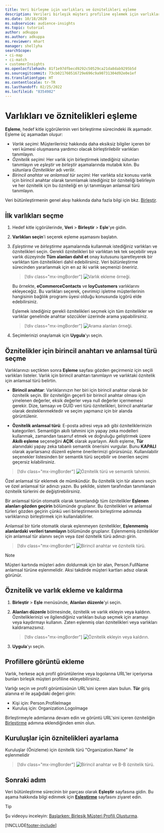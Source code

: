 ```yaml
---
title: Veri birleşme için varlıkları ve öznitelikleri eşleme
description: Verileri birleşik müşteri profiline eşlemek için varlıklar, öznitelikler, birincil anahtarlar ve anlamsal türleri seçin.
ms.date: 10/18/2020
ms.subservice: audience-insights
ms.topic: tutorial
author: adkuppa
ms.author: adkuppa
ms.reviewer: mhart
manager: shellyha
searchScope:
- ci-map
- ci-match
- customerInsights
ms.openlocfilehash: 81f1e97dfbecd9292c50529ca21da8dab9295b5d
ms.sourcegitcommit: 73cb021760516729e696c9a90731304d92e0e1ef
ms.translationtype: HT
ms.contentlocale: tr-TR
ms.lasthandoff: 02/25/2022
ms.locfileid: "8354982"
---
```

# <a name="map-entities-and-attributes"></a>Varlıkları ve öznitelikleri eşleme

**Eşleme**, hedef kitle içgörülerinin veri birleştirme sürecindeki ilk aşamadır. Eşleme üç aşamadan oluşur:

- *Varlık seçimi*: Müşterileriniz hakkında daha eksiksiz bilgiler içeren bir veri kümesi oluşmasına yardımcı olacak birleştirilebilir varlıkları tanımlayın.
- *Öznitelik seçimi*: Her varlık için birleştirmek istediğiniz sütunları tanımlayın ve *eşleştir* ve *birleştir* aşamalarında mutabık kılın. Bu sütunlara *Öznitelikler* adı verilir.
- *Birincil anahtar ve anlamsal tür seçimi*: Her varlıkta söz konusu varlık için birincil anahtar olarak tanımlamak istediğiniz bir özniteliği belirleyin ve her öznitelik için bu özniteliği en iyi tanımlayan anlamsal türü tanımlayın.

Veri bütünleştirmenin genel akışı hakkında daha fazla bilgi için bkz. [Birleştir](data-unification.md).

## <a name="select-the-first-entities"></a>İlk varlıkları seçme

1. Hedef kitle içgörülerinde, **Veri** > **Birleştir** > **Eşle**'ye gidin.

2. **Varlıkları seçin**'i seçerek eşleme aşamasını başlatın.

3. *Eşleştirme* ve *birleştirme* aşamalarında kullanmak istediğiniz varlıkları ve öznitelikleri seçin. Gerekli öznitelikleri bir varlıktan tek tek seçebilir veya varlık düzeyinde **Tüm alanları dahil et** onay kutusunu işaretleyerek bir varlıktan tüm öznitelikleri dahil edebilirsiniz. Veri bütünleştirme sürecinden yararlanmak için en az iki varlık seçmenizi öneririz.

   > [!div class="mx-imgBorder"]
   > ![Varlık ekleme örneği.](media/data-manager-configure-map-add-entities-example.png "Varlık örneği ekleme")

   Bu örnekte, **eCommerceContacts** ve **loyCustomers** varlıklarını ekleyeceğiz. Bu varlıkları seçerek, çevrimiçi işletme müşterilerinin hangisinin bağlılık programı üyesi olduğu konusunda içgörü elde edebilirsiniz.
   
   Eşlemek istediğiniz gerekli öznitelikleri seçmek için tüm öznitelikler ve varlıklar genelinde anahtar sözcükler üzerinde arama yapabilirsiniz.
   
     > [!div class="mx-imgBorder"]
   > ![Arama alanları örneği.](media/data-manager-configure-map-search-fields-example.png "Arama alanları örneği")

4. Seçimlerinizi onaylamak için **Uygula**'yı seçin.

## <a name="select-primary-key-and-semantic-type-for-attributes"></a>Öznitelikler için birincil anahtarı ve anlamsal türü seçme

Varlıklarınızı seçtikten sonra **Eşleme** sayfası gözden geçirmeniz için seçili varlıkları listeler. Varlık için birincil anahtarı tanımlayın ve varlıktaki öznitelik için anlamsal türü belirtin.

- **Birincil anahtar**: Varlıklarınızın her biri için birincil anahtar olarak bir öznitelik seçin. Bir özniteliğin geçerli bir birincil anahtar olması için yinelenen değerler, eksik değerler veya null değerler içermemesi gerekir. Dize, tamsayı ve GUID veri türü öznitelikleri, birincil anahtarlar olarak desteklenmektedir ve seçim yapmanız için bir alanda görüntülenir.

- **Öznitelik anlamsal türü**: E-posta adresi veya adı gibi özniteliklerinizin kategorileri. Semantiğin akıllı tahmini için yapay zeka modelleri kullanmak, zamandan tasarruf etmek ve doğruluğu geliştirmek üzere **Akıllı eşleme** seçeneğini **AÇIK** olarak ayarlayın. Akıllı eşleme, **Tür** alanındaki yapay zeka tabanlı semantik önerisini vurgular. Bunu **KAPALI** olarak ayarlarsanız düzenli eşleme önerilerimizi görürsünüz. Kullanılabilir seçenekler listesinden bir semantik türü seçebilir ve önerilen seçimi geçersiz kılabilirsiniz.

> [!div class="mx-imgBorder"]
> ![Öznitelik türü ve semantik tahmini.](media/data-manager-configure-map-add-attributes-semantic-prediction.png "Öznitelik türü ve semantik tahmini")

Özel anlamsal tür eklemek de mümkündür. Bu öznitelik için tür alanını seçin ve özel anlamsal tür adınızı yazın. Bu şekilde, sistem tarafından tanımlanan öznitelik türlerini de değiştirebilirsiniz.

Bir anlamsal türün otomatik olarak tanımlandığı tüm öznitelikler **Eşlenen alanları gözden geçirin** bölümünde gruplanır. Bu öznitelikleri ve anlamsal türleri gözden geçirin çünkü veri birleştirmenin birleştirme adımında varlıklarınızı birleştirmek için kullanılabilirler.

Anlamsal bir türle otomatik olarak eşlenmeyen öznitelikler, **Eşlenmemiş alanlardaki verileri tanımlayın** bölümünde gruplanır. Eşlenmemiş öznitelikler için anlamsal tür alanını seçin veya özel öznitelik türü adınızı girin.

> [!div class="mx-imgBorder"]
> ![Birincil anahtar ve öznitelik türü.](media/data-manager-configure-map-add-attributes.png "Birincil anahtar ve öznitelik türü")

> [!NOTE]
> Müşteri kartında müşteri adını doldurmak için bir alan, Person.FullName anlamsal türüne eşlenmelidir. Aksi takdirde müşteri kartları adsız olarak görünür. 

## <a name="add-and-remove-attributes-and-entities"></a>Öznitelik ve varlık ekleme ve kaldırma

1. **Birleştir** > **Eşle** menüsünde, **Alanları düzenle**'yi seçin.

2. **Alanları düzenle** bölmesinde, öznitelik ve varlık ekleyin veya kaldırın. Özniteliklerinizi ve ilgilendiğiniz varlıkları bulup seçmek için aramayı veya kaydırmayı kullanın. Zaten eşlenmiş olan öznitelikleri veya varlıkları kaldıramazsınız.

   > [!div class="mx-imgBorder"]
   > ![Öznitelik ekleyin veya kaldırın.](media/configure-data-map-edit.png "Öznitelik ekleme veya kaldırma")

3. **Uygula**'yı seçin.

## <a name="add-images-to-profiles"></a>Profillere görüntü ekleme

Varlık, herkese açık profil görüntülerine veya logolarına URL'ler içeriyorsa bunları birleşik müşteri profiline ekleyebilirsiniz.

Varlığı seçin ve profil görüntüsünün URL'sini içeren alanı bulun. **Tür** giriş alanına el ile aşağıdaki değeri girin: 
- Kişi için: Person.ProfileImage
- Kuruluş için: Organization.LogoImage

Birleştirmeyle adımlarına devam edin ve görüntü URL'sini içeren özniteliğin [Birleştirme](merge-entities.md) adımına eklendiğinden emin olun.

## <a name="set-attributes-for-organizations"></a>Kuruluşlar için öznitelikleri ayarlama

Kuruluşlar (Önizleme) için öznitelik türü "Organization.Name" ile eşlenmelidir
> [!div class="mx-imgBorder"]
> ![Birincil anahtar ve B-B öznitelik türü.](media/configure-data-map-edit-b2b.png "Birincil anahtar ve B-B öznitelik türü")

## <a name="next-step"></a>Sonraki adım

Veri bütünleştirme sürecinin bir parçası olarak **Eşleştir** sayfasına gidin. Bu aşama hakkında bilgi edinmek için [**Eşleştirme**](match-entities.md) sayfasını ziyaret edin.

> [!TIP]
> Şu videoyu inceleyin: [Başlarken: Birleşik Müşteri Profili Oluşturma](https://youtu.be/oBfGEhucAxs).


[!INCLUDE[footer-include](../includes/footer-banner.md)]